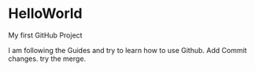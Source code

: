 # HelloWorld
My first GitHub Project

I am following the Guides and try to learn how to use Github.
Add Commit changes.
try the merge.
